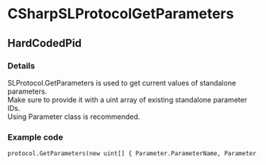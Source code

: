 ﻿---  
uid: Validator_3_33_3  
---

# CSharpSLProtocolGetParameters

## HardCodedPid

### Details

SLProtocol.GetParameters is used to get current values of standalone parameters.  
Make sure to provide it with a uint array of existing standalone parameter IDs.  
Using Parameter class is recommended.

### Example code

```xml
protocol.GetParameters(new uint[] { Parameter.ParameterName, Parameter.ParameterName2 });
```
